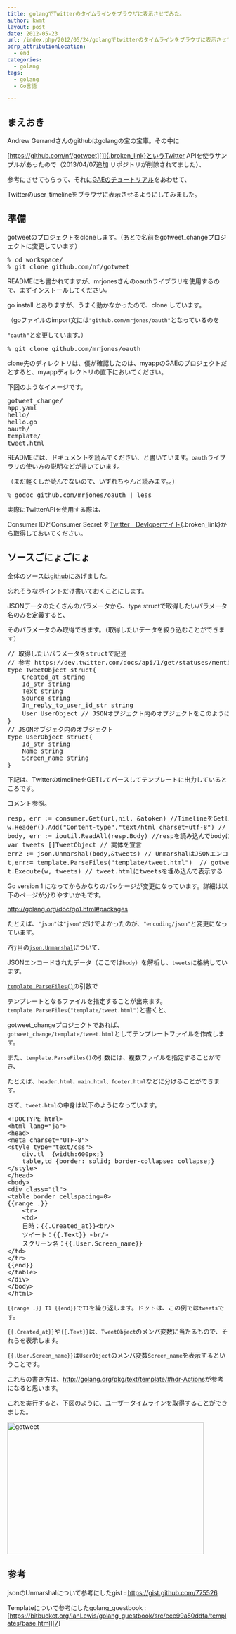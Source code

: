 ```yaml
---
title: golangでTwitterのタイムラインをブラウザに表示させてみた。
author: kwmt
layout: post
date: 2012-05-23
url: /index.php/2012/05/24/golangでtwitterのタイムラインをブラウザに表示させてみ/
pdrp_attributionLocation:
  - end
categories:
  - golang
tags:
  - golang
  - Go言語

---
```

## まえおき

Andrew Gerrandさんのgithubはgolangの宝の宝庫。その中に
  
[https://github.com/nf/gotweet][1]{.broken_link}というTwitter APIを使うサンプルがあったので（2013/04/07追加 リポジトリが削除されてました）、
  
参考にさせてもらって、それに[GAEのチュートリアル][2]をあわせて、
  
Twitterのuser_timelineをブラウザに表示させるようにしてみました。 

## 準備

gotweetのプロジェクトをcloneします。（あとで名前をgotweet_changeプロジェクトに変更しています） 

<pre class="terminal">% cd workspace/
% git clone github.com/nf/gotweet
</pre>

READMEにも書かれてますが、mrjonesさんのoauthライブラリを使用するので、まずインストールしてください。
  
go install とありますが、うまく動かなかったので、clone しています。
  
（goファイルのimport文には`"github.com/mrjones/oauth"`となっているのを
  
`"oauth"`と変更しています。） 

<pre class="terminal">% git clone github.com/mrjones/oauth
</pre>

clone先のディレクトリは、僕が確認したのは、myappのGAEのプロジェクトだとすると、myappディレクトリの直下においてください。
  
下図のようなイメージです。 

<pre class="terminal">gotweet_change/
app.yaml
hello/
hello.go
oauth/
template/
tweet.html
</pre>

READMEには、ドキュメントを読んでください、と書いています。`oauth`ライブラリの使い方の説明などが書いています。
  
（まだ軽くしか読んでないので、いずれちゃんと読みます。。） 

<pre class="terminal">% godoc github.com/mrjones/oauth | less
</pre>

実際にTwitterAPIを使用する際は、
  
Consumer IDとConsumer Secret を[Twitter　Devloperサイト][3]{.broken_link}から取得しておいてください。 

## ソースごにょごにょ

全体のソースは[github][4]にあげました。
  
忘れそうなポイントだけ書いておくことにします。 

<!--more-->

JSONデータのたくさんのパラメータから、type structで取得したいパラメータ名のみを定義すると、
  
そのパラメータのみ取得できます。（取得したいデータを絞り込むことができます） 

<pre class="go">// 取得したいパラメータをstructで記述
// 参考 https://dev.twitter.com/docs/api/1/get/statuses/mentions
type TweetObject struct{
    Created_at string
    Id_str string
    Text string
    Source string
    In_reply_to_user_id_str string
    User UserObject // JSONオブジェクト内のオブジェクトをこのように定義する。
}
// JSONオブジェク内のオブジェクト
type UserObject struct{
    Id_str string
    Name string
    Screen_name string
}
</pre>

下記は、TwitterのtimelineをGETしてパースしてテンプレートに出力しているところです。
  
コメント参照。 

<pre class="go">resp, err := consumer.Get(url,nil, &atoken) //TimelineをGetしてrespに格納
w.Header().Add("Content-type","text/html charset=utf-8") // ヘッダー追加
body, err := ioutil.ReadAll(resp.Body) //respを読み込んでbodyに格納
var tweets []TweetObject // 実体を宣言
err2 := json.Unmarshal(body,&tweets) // UnmarshalはJSONエンコードデータをパースします
t,err:= template.ParseFiles("template/tweet.html")  // gotweet_change/template/tweet.html　に配置
t.Execute(w, tweets) // tweet.htmlにtweetsを埋め込んで表示する
</pre>

Go version 1 になってからかなりのパッケージが変更になっています。詳細は以下のページが分りやすいかもです。
  
<http://golang.org/doc/go1.html#packages> 

たとえば、`"json"`は`"json"`だけでよかったのが、`"encoding/json"`と変更になっています。 

7行目の[`json.Unmarshal`][5]について、
  
JSONエンコードされたデータ（ここでは`body`）を解析し、`tweets`に格納しています。 

[`template.ParseFiles()`][6]の引数で
  
テンプレートとなるファイルを指定することが出来ます。`template.ParseFiles("template/tweet.html")`と書くと、
  
gotweet_changeプロジェクトであれば、`gotweet_change/template/tweet.html`としてテンプレートファイルを作成します。 

また、`template.ParseFiles()`の引数には、複数ファイルを指定することができ、
  
たとえば、`header.html、main.html、footer.html`などに分けることができます。 

さて、`tweet.html`の中身は以下のようになっています。 

<pre class="go">&lt;!DOCTYPE html&gt;
&lt;html lang="ja"&gt;
&lt;head&gt;
&lt;meta charset="UTF-8"&gt;
&lt;style type="text/css"&gt;
    div.tl  {width:600px;}
    table,td {border: solid; border-collapse: collapse;}
&lt;/style&gt;
&lt;/head&gt;
&lt;body&gt;
&lt;div class="tl"&gt;
&lt;table border cellspacing=0&gt;
{{range .}}
    &lt;tr&gt;
    &lt;td&gt;
    日時：{{.Created_at}}&lt;br/&gt;
    ツイート：{{.Text}} &lt;br/&gt;
    スクリーン名：{{.User.Screen_name}}
&lt;/td&gt;
&lt;/tr&gt;
{{end}}
&lt;/table&gt;
&lt;/div&gt;
&lt;/body&gt;
&lt;/html&gt;
</pre>

`{{range .}} T1 {{end}}`で`T1`を繰り返します。ドットは、この例では`tweets`です。
  
`{{.Created_at}}`や`{{.Text}}`は、`TweetObject`のメンバ変数に当たるもので、それらを表示します。 

`{{.User.Screen_name}}`は`UserObject`のメンバ変数`Screen_name`を表示するということです。
  
これらの書き方は、<a href="http://golang.org/pkg/text/template/#hdr-Actions" target="_blank">http://golang.org/pkg/text/template/#hdr-Actions</a>が参考になると思います。 

これを実行すると、下図のように、ユーザータイムラインを取得することができました。 

<a href="http://kwmt27.net/index.php/2012/05/24/golang%e3%81%a7twitter%e3%81%ae%e3%82%bf%e3%82%a4%e3%83%a0%e3%83%a9%e3%82%a4%e3%83%b3%e3%82%92%e3%83%96%e3%83%a9%e3%82%a6%e3%82%b6%e3%81%ab%e8%a1%a8%e7%a4%ba%e3%81%95%e3%81%9b%e3%81%a6%e3%81%bf/gotweet/" rel="attachment wp-att-818"><img src="http://kwmt27.net/wp-content/uploads/2012/05/gotweet-447x300.png" alt="gotweet" width="447" height="300" class="alignnone size-thumbnail wp-image-818" srcset="http://kwmt27.net/wp-content/uploads/2012/05/gotweet-447x300.png 447w, http://kwmt27.net/wp-content/uploads/2012/05/gotweet-300x201.png 300w, http://kwmt27.net/wp-content/uploads/2012/05/gotweet.png 516w" sizes="(max-width: 447px) 100vw, 447px" /></a>

## 参考

jsonのUnmarshalについて参考にしたgist
:   <https://gist.github.com/775526>

Templateについて参考にしたgolang_guestbook
:   [https://bitbucket.org/IanLewis/golang_guestbook/src/ece99a50ddfa/templates/base.html][7]

 [1]: https://github.com/nf/gotweet
 [2]: http://androg.seesaa.net/article/267361381.html
 [3]: http://dev.twitter.com/apps/new
 [4]: https://github.com/kwmt/gotweet_change
 [5]: http://golang.org/src/pkg/encoding/json/decode.go
 [6]: http://golang.org/src/pkg/html/template/template.go?h=ParseFiles#L283
 [7]: https://bitbucket.org/IanLewis/golang_guestbook/src/ece99a50ddfa/templates/base.html